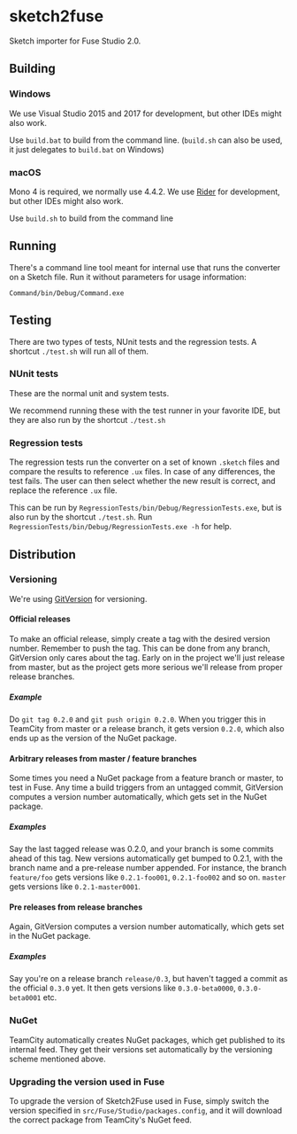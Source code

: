 # sketch2fuse

Sketch importer for Fuse Studio 2.0.

## Building

### Windows
We use Visual Studio 2015 and 2017 for development, but other IDEs might also work.

Use `build.bat` to build from the command line. (`build.sh` can also be used, it just delegates to `build.bat` on Windows)

### macOS
Mono 4 is required, we normally use 4.4.2. We use [Rider](https://www.jetbrains.com/rider/) for development, but other IDEs might also work.

Use `build.sh` to build from the command line

## Running
There's a command line tool meant for internal use that runs the converter on a Sketch file. Run it without parameters for usage information:

```
Command/bin/Debug/Command.exe
```

## Testing
There are two types of tests, NUnit tests and the regression tests. A shortcut `./test.sh` will run all of them.

### NUnit tests
These are the normal unit and system tests.

We recommend running these with the test runner in your favorite IDE, but they are also run by the shortcut `./test.sh`

### Regression tests
The regression tests run the converter on a set of known `.sketch` files and compare the results to reference `.ux` files. In case of any differences, the test fails. The user can then select whether the new result is correct, and replace the reference `.ux` file.

This can be run by `RegressionTests/bin/Debug/RegressionTests.exe`, but is also run by the shortcut `./test.sh`. Run  `RegressionTests/bin/Debug/RegressionTests.exe -h` for help.

## Distribution

### Versioning
We're using [GitVersion](http://gitversion.readthedocs.io) for versioning.

#### Official releases
To make an official release, simply create a tag with the desired version number. Remember to push the tag. This can be done from any branch, GitVersion only cares about the tag. Early on in the project we'll just release from master, but as the project gets more serious we'll release from proper release branches.

##### Example
Do `git tag 0.2.0` and `git push origin 0.2.0`. When you trigger this in TeamCity from master or a release branch, it gets version `0.2.0`, which also ends up as the version of the NuGet package.

#### Arbitrary releases from master / feature branches
Some times you need a NuGet package from a feature branch or master, to test in Fuse. Any time a build triggers from an untagged commit, GitVersion computes a version number automatically, which gets set in the NuGet package.

##### Examples
Say the last tagged release was 0.2.0, and your branch is some commits ahead of this tag. New versions automatically get bumped to 0.2.1, with the branch name and a pre-release number appended. For instance, the branch `feature/foo` gets versions like `0.2.1-foo001`, `0.2.1-foo002` and so on. `master` gets versions like `0.2.1-master0001`.

#### Pre releases from release branches
Again, GitVersion computes a version number automatically, which gets set in the NuGet package.

##### Examples
Say you're on a release branch `release/0.3`, but haven't tagged a commit as the official `0.3.0` yet. It then gets versions like `0.3.0-beta0000`, `0.3.0-beta0001` etc.

### NuGet
TeamCity automatically creates NuGet packages, which get published to its internal feed. They get their versions set automatically by the versioning scheme mentioned above.

### Upgrading the version used in Fuse
To upgrade the version of Sketch2Fuse used in Fuse, simply switch the version specified in `src/Fuse/Studio/packages.config`, and it will download the correct package from TeamCity's NuGet feed.
